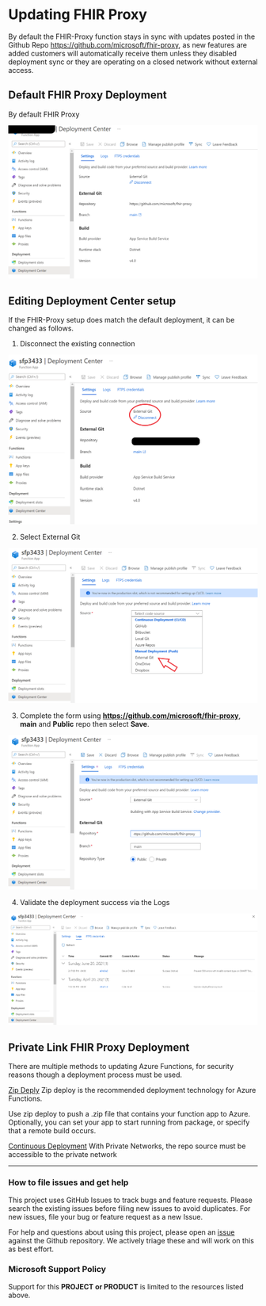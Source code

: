# Updating FHIR Proxy 

By default the FHIR-Proxy function stays in sync with updates posted in the Github Repo https://github.com/microsoft/fhir-proxy, as new features are added customers will automatically receive them unless they disabled deployment sync or they are operating on a closed network without external access.  

## Default FHIR Proxy Deployment 
By default FHIR Proxy 

![default-deployment](images/default-setup.png)

## Editing Deployment Center setup 
If the FHIR-Proxy setup does match the default deployment, it can be changed as follows.

1. Disconnect the existing connection 

![change-deployment-cntr1](images/change-deployment-cntr1.png)

2.  Select External Git

![change-deployment-cntr2](images/change-deployment-cntr2.png)

3.  Complete the form using __https://github.com/microsoft/fhir-proxy__, __main__ and __Public__ repo then select __Save__.  

![change-deployment-cntr3](images/change-deployment-cntr3.png)

4.  Validate the deployment success via the Logs 

![deployment-cntr-logs](images/deployment-cntr-logs.png)


## Private Link FHIR Proxy Deployment
There are multiple methods to updating Azure Functions, for security reasons though a deployment process must be used.  

[Zip Deply](https://docs.microsoft.com/en-us/azure/azure-functions/functions-deployment-technologies#zip-deploy)
Zip deploy is the recommended deployment technology for Azure Functions. 

Use zip deploy to push a .zip file that contains your function app to Azure. Optionally, you can set your app to start running from package, or specify that a remote build occurs.

[Continuous Deployment](https://docs.microsoft.com/en-us/azure/azure-functions/functions-continuous-deployment)
With Private Networks, the repo source must be accessible to the private network 

---

### How to file issues and get help  

This project uses GitHub Issues to track bugs and feature requests. Please search the existing 
issues before filing new issues to avoid duplicates.  For new issues, file your bug or 
feature request as a new Issue.

For help and questions about using this project, please open an [issue](https://github.com/microsoft/fhir-proxy/issues) against the Github repository. We actively triage these and will work on this as best effort.

### Microsoft Support Policy  

Support for this **PROJECT or PRODUCT** is limited to the resources listed above.